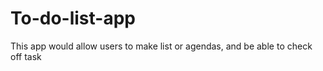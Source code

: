 # To-do-list-app
 This app would allow users to make list or agendas, and be able to check off task
